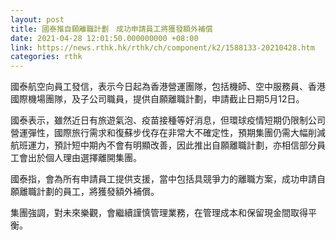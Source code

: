```yaml
---
layout: post
title: 國泰推自願離職計劃　成功申請員工將獲發額外補償
date: 2021-04-28 12:01:50.000000000 +08:00
link: https://news.rthk.hk/rthk/ch/component/k2/1588133-20210428.htm
categories: rthk
---
```


國泰航空向員工發信，表示今日起為香港營運團隊，包括機師、空中服務員、香港國際機場團隊，及子公司職員，提供自願離職計劃，申請截止日期5月12日。

國泰表示，雖然近日有旅遊氣泡、疫苗接種等好消息，但環球疫情短期仍限制公司營運彈性，國際旅行需求和復蘇步伐存在非常大不確定性，預期集團仍需大幅削減航班運力，預計短中期內不會有明顯改善，因此推出自願離職計劃，亦相信部分員工會出於個人理由選擇離開集團。

國泰指，會為所有申請員工提供支援，當中包括具競爭力的離職方案，成功申請自願離職計劃的員工，將獲發額外補償。

集團強調，對未來樂觀，會繼續謹慎管理業務，在管理成本和保留現金間取得平衡。
